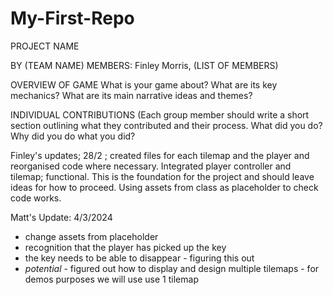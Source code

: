 # My-First-Repo

PROJECT NAME

BY (TEAM NAME)
MEMBERS: Finley Morris, (LIST OF MEMBERS)

OVERVIEW OF GAME
What is your game about? What are its key mechanics? What are its main narrative
ideas and themes?

INDIVIDUAL CONTRIBUTIONS
(Each group member should write a short section outlining what they contributed
and their process. What did you do? Why did you do what you did?

Finley's updates;
28/2 ; created files for each tilemap and the player and reorganised code where necessary. Integrated player controller and tilemap; functional. This is the foundation for the project and should leave ideas for how to proceed. Using assets from class as placeholder to check code works. 


Matt's Update: 4/3/2024 
- change assets from placeholder
- recognition that the player has picked up the key
- the key needs to be able to disappear - figuring this out
- *potential* - figured out how to display and design multiple tilemaps - for demos purposes we will use use 1 tilemap

